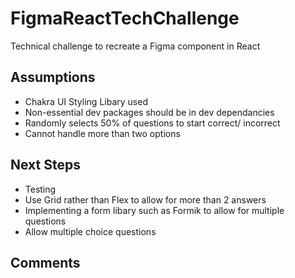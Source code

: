 # FigmaReactTechChallenge

Technical challenge to recreate a Figma component in React

## Assumptions

- Chakra UI Styling Libary used
- Non-essential dev packages should be in dev dependancies
- Randomly selects 50% of questions to start correct/ incorrect
- Cannot handle more than two options

## Next Steps

- Testing
- Use Grid rather than Flex to allow for more than 2 answers
- Implementing a form libary such as Formik to allow for multiple questions 
- Allow multiple choice questions

## Comments 



